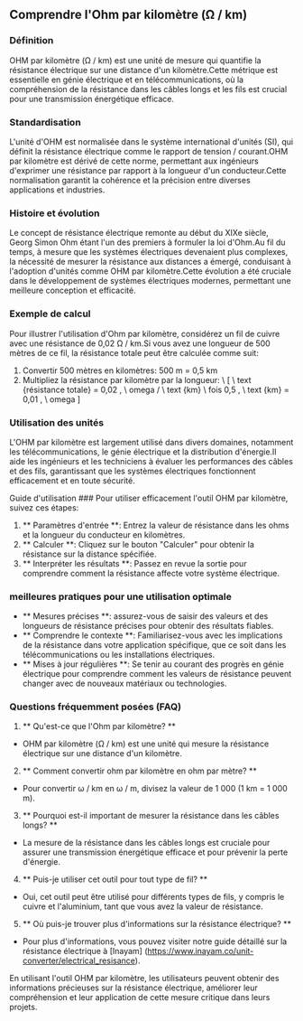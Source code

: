 ## Comprendre l'Ohm par kilomètre (Ω / km)

### Définition
OHM par kilomètre (Ω / km) est une unité de mesure qui quantifie la résistance électrique sur une distance d'un kilomètre.Cette métrique est essentielle en génie électrique et en télécommunications, où la compréhension de la résistance dans les câbles longs et les fils est crucial pour une transmission énergétique efficace.

### Standardisation
L'unité d'OHM est normalisée dans le système international d'unités (SI), qui définit la résistance électrique comme le rapport de tension / courant.OHM par kilomètre est dérivé de cette norme, permettant aux ingénieurs d'exprimer une résistance par rapport à la longueur d'un conducteur.Cette normalisation garantit la cohérence et la précision entre diverses applications et industries.

### Histoire et évolution
Le concept de résistance électrique remonte au début du XIXe siècle, Georg Simon Ohm étant l'un des premiers à formuler la loi d'Ohm.Au fil du temps, à mesure que les systèmes électriques devenaient plus complexes, la nécessité de mesurer la résistance aux distances a émergé, conduisant à l'adoption d'unités comme OHM par kilomètre.Cette évolution a été cruciale dans le développement de systèmes électriques modernes, permettant une meilleure conception et efficacité.

### Exemple de calcul
Pour illustrer l'utilisation d'Ohm par kilomètre, considérez un fil de cuivre avec une résistance de 0,02 Ω / km.Si vous avez une longueur de 500 mètres de ce fil, la résistance totale peut être calculée comme suit:

1. Convertir 500 mètres en kilomètres: 500 m = 0,5 km
2. Multipliez la résistance par kilomètre par la longueur:
\ [
\ text {résistance totale} = 0,02 \, \ omega / \ text {km} \ fois 0,5 \, \ text {km} = 0,01 \, \ omega
\]

### Utilisation des unités
L'OHM par kilomètre est largement utilisé dans divers domaines, notamment les télécommunications, le génie électrique et la distribution d'énergie.Il aide les ingénieurs et les techniciens à évaluer les performances des câbles et des fils, garantissant que les systèmes électriques fonctionnent efficacement et en toute sécurité.

Guide d'utilisation ###
Pour utiliser efficacement l'outil OHM par kilomètre, suivez ces étapes:

1. ** Paramètres d'entrée **: Entrez la valeur de résistance dans les ohms et la longueur du conducteur en kilomètres.
2. ** Calculer **: Cliquez sur le bouton "Calculer" pour obtenir la résistance sur la distance spécifiée.
3. ** Interpréter les résultats **: Passez en revue la sortie pour comprendre comment la résistance affecte votre système électrique.

### meilleures pratiques pour une utilisation optimale
- ** Mesures précises **: assurez-vous de saisir des valeurs et des longueurs de résistance précises pour obtenir des résultats fiables.
- ** Comprendre le contexte **: Familiarisez-vous avec les implications de la résistance dans votre application spécifique, que ce soit dans les télécommunications ou les installations électriques.
- ** Mises à jour régulières **: Se tenir au courant des progrès en génie électrique pour comprendre comment les valeurs de résistance peuvent changer avec de nouveaux matériaux ou technologies.

### Questions fréquemment posées (FAQ)

1. ** Qu'est-ce que l'Ohm par kilomètre? **
- OHM par kilomètre (Ω / km) est une unité qui mesure la résistance électrique sur une distance d'un kilomètre.

2. ** Comment convertir ohm par kilomètre en ohm par mètre? **
- Pour convertir ω / km en ω / m, divisez la valeur de 1 000 (1 km = 1 000 m).

3. ** Pourquoi est-il important de mesurer la résistance dans les câbles longs? **
- La mesure de la résistance dans les câbles longs est cruciale pour assurer une transmission énergétique efficace et pour prévenir la perte d'énergie.

4. ** Puis-je utiliser cet outil pour tout type de fil? **
- Oui, cet outil peut être utilisé pour différents types de fils, y compris le cuivre et l'aluminium, tant que vous avez la valeur de résistance.

5. ** Où puis-je trouver plus d'informations sur la résistance électrique? **
- Pour plus d'informations, vous pouvez visiter notre guide détaillé sur la résistance électrique à [Inayam] (https://www.inayam.co/unit-converter/electrical_resisance).

En utilisant l'outil OHM par kilomètre, les utilisateurs peuvent obtenir des informations précieuses sur la résistance électrique, améliorer leur compréhension et leur application de cette mesure critique dans leurs projets.